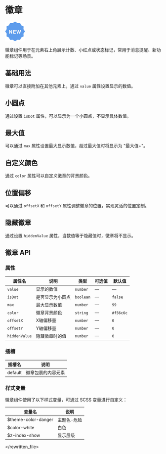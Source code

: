 <script setup lang="ts">
import badgeBasic from '../examples/badge/basic.vue'
import badgeDot from '../examples/badge/dot.vue'
import badgeMax from '../examples/badge/max.vue'
import badgeColor from '../examples/badge/color.vue'
import badgeOffset from '../examples/badge/offset.vue'
import badgeHidden from '../examples/badge/hidden.vue'
</script>

# 徽章

![徽章](/components/badge.png)

徽章组件用于在元素右上角展示计数、小红点或状态标记，常用于消息提醒、新功能标记等场景。

## 基础用法

徽章可以直接附加在其他元素上，通过 `value` 属性设置显示的数值。

<demo :component="badgeBasic" name="badge" examples="basic" />

## 小圆点

通过设置 `isDot` 属性，可以显示为一个小圆点，不显示具体数值。

<demo :component="badgeDot" name="badge" examples="dot" />

## 最大值

可以通过 `max` 属性设置最大显示数值，超过最大值时将显示为 "最大值+"。

<demo :component="badgeMax" name="badge" examples="max" />

## 自定义颜色

通过 `color` 属性可以自定义徽章的背景颜色。

<demo :component="badgeColor" name="badge" examples="color" />

## 位置偏移

可以通过 `offsetX` 和 `offsetY` 属性调整徽章的位置，实现灵活的位置定制。

<demo :component="badgeOffset" name="badge" examples="offset" />

## 隐藏徽章

通过设置 `hiddenValue` 属性，当数值等于隐藏值时，徽章将不显示。

<demo :component="badgeHidden" name="badge" examples="hidden" />

## 徽章 API

### 属性

| 属性名       | 说明                   | 类型       | 可选值           | 默认值    |
| ------------ | ---------------------- | ---------- | ---------------- | --------- |
| `value`      | 显示的数值             | `number`   | —                | —         |
| `isDot`      | 是否显示为小圆点       | `boolean`  | —                | `false`   |
| `max`        | 最大显示数值           | `number`   | —                | `99`      |
| `color`      | 徽章背景颜色           | `string`   | —                | `#f56c6c` |
| `offsetX`    | X轴偏移量              | `number`   | —                | `0`       |
| `offsetY`    | Y轴偏移量              | `number`   | —                | `0`       |
| `hiddenValue`| 隐藏徽章时的值         | `number`   | —                | `0`       |

### 插槽

| 插槽名  | 说明               |
| ------- | ------------------ |
| default | 徽章包裹的内容元素 |

### 样式变量

徽章组件使用了以下样式变量，可通过 SCSS 变量进行自定义：

| 变量名                | 说明           |
| --------------------- | -------------- |
| $theme-color-danger   | 主题色-危险    |
| $color-white          | 白色           |
| $z-index-show         | 显示层级       |
</rewritten_file> 